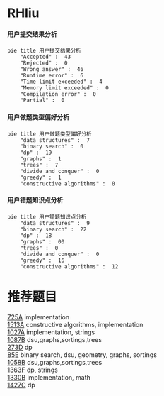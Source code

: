 # RHliu

<!-- tabs:start -->



#### **用户提交结果分析**

```mermaid
pie title 用户提交结果分析
    "Accepted" :  43
    "Rejected" :  0
    "Wrong answer" :  46
    "Runtime error" :  6
    "Time limit exceeded" :  4
    "Memory limit exceeded" :  0
    "Compilation error" :  0
    "Partial" :  0
```

#### **用户做题类型偏好分析**

```mermaid
pie title 用户做题类型偏好分析
    "data structures" :  7
    "binary search" :  0
    "dp" :  19
    "graphs" :  1
    "trees" :  7
    "divide and conquer" :  0
    "greedy" :  1
    "constructive algorithms" :  0
```
#### **用户错题知识点分析**

```mermaid
pie title 用户错题知识点分析
    "data structures" :  9
    "binary search" :  22
    "dp" :  18
    "graphs" :  00
    "trees" :  0
    "divide and conquer" :  0
    "greedy" :  16
    "constructive algorithms" :  12
```



<!-- tabs:end -->
# 推荐题目
[725A](https://codeforces.com/contest/725/problem/A)		implementation		  
[1513A](https://codeforces.com/contest/1513/problem/A)		constructive algorithms,
                        implementation		  
[1027A](https://codeforces.com/contest/1027/problem/A)		implementation,
                        strings		  
[1087B](https://codeforces.com/contest/1087/problem/B)		dsu,graphs,sortings,trees		  
[273D](https://codeforces.com/contest/273/problem/D)		dp		  
[85E](https://codeforces.com/contest/85/problem/E)		binary search,
                        dsu,
                        geometry,
                        graphs,
                        sortings		  
[1058B](https://codeforces.com/contest/1058/problem/B)		dsu,graphs,sortings,trees		  
[1363F](https://codeforces.com/contest/1363/problem/F)		dp,
                        strings		  
[1330B](https://codeforces.com/contest/1330/problem/B)		implementation,
                        math		  
[1427C](https://codeforces.com/contest/1427/problem/C)		dp		  

